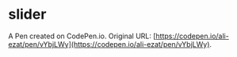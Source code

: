 # slider

A Pen created on CodePen.io. Original URL: [https://codepen.io/ali-ezat/pen/vYbjLWy](https://codepen.io/ali-ezat/pen/vYbjLWy).

